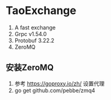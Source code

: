 # TaoExchange
1. A fast exchange
2. Grpc v1.54.0
3. Protobuf 3.22.2
4. ZeroMQ
## 安装ZeroMQ
1. 参考 https://goproxy.io/zh/ 设置代理
1. go get github.com/pebbe/zmq4
